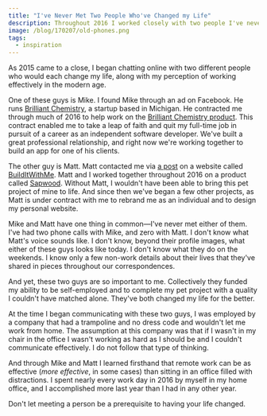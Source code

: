 ```yaml
---
title: "I've Never Met Two People Who've Changed my Life"
description: Throughout 2016 I worked closely with two people I've never met, and it's been highly effective.
image: /blog/170207/old-phones.png
tags:
  - inspiration
---
```


As 2015 came to a close, I began chatting online with two different people who would each change my life, along with my perception of working effectively in the modern age.

One of these guys is Mike. I found Mike through an ad on Facebook. He runs [Brilliant Chemistry](http://www.brilliantchemistry.com/), a startup based in Michigan. He contracted me through much of 2016 to help work on the [Brilliant Chemistry product](https://app.brilliantchemistry.com/users/sign_in). This contract enabled me to take a leap of faith and quit my full-time job in pursuit of a career as an independent software developer. We've built a great professional relationship, and right now we're working together to build an app for one of his clients.

The other guy is Matt. Matt contacted me via [a post](https://builditwith.me/ideas/1925) on a website called [BuildItWithMe](http://builditwith.me). Matt and I worked together throughout 2016 on a product called [Sapwood](http://sapwood.org/). Without Matt, I wouldn't have been able to bring this pet project of mine to life. And since then we've began a few other projects, as Matt is under contract with me to rebrand me as an individual and to design my personal website.

Mike and Matt have one thing in common—I've never met either of them. I've had two phone calls with Mike, and zero with Matt. I don't know what Matt's voice sounds like. I don't know, beyond their profile images, what either of these guys looks like today. I don't know what they do on the weekends. I know only a few non-work details about their lives that they've shared in pieces throughout our correspondences.

And yet, these two guys are so important to me. Collectively they funded my ability to be self-employed and to complete my pet project with a quality I couldn't have matched alone. They've both changed my life for the better.

At the time I began communicating with these two guys, I was employed by a company that had a trampoline and no dress code and wouldn't let me work from home. The assumption at this company was that if I wasn't in my chair in the office I wasn't working as hard as I should be and I couldn't communicate effectively. I do not follow that type of thinking.

And through Mike and Matt I learned firsthand that remote work can be as effective (_more effective_, in some cases) than sitting in an office filled with distractions. I spent nearly every work day in 2016 by myself in my home office, and I accomplished more last year than I had in any other year.

Don't let meeting a person be a prerequisite to having your life changed.
